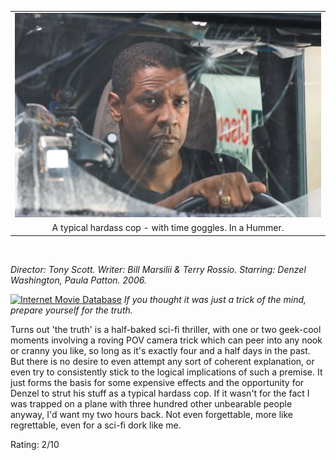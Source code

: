 <!--
.. title: Deja Vu
.. slug: deja-vu
.. date: 2007-03-13 14:56:58-05:00
.. tags: media,movie,science-fiction,fiction
.. type: text
-->

|   |
|:-------------------------------:|
| ![](/files/2007/03/deja-vu.jpg) |
| A typical hardass cop - with time goggles. In a Hummer. |

<br />

*Director: Tony Scott.
Writer: Bill Marsilii & Terry Rossio.
Starring: Denzel Washington, Paula Patton.
2006.*

[![Internet Movie
Database](/files/2007/03/imdb.png)](http://www.imdb.com/title/tt0453467/)
*If you thought it was just a trick of the mind, prepare yourself for
the truth.*

Turns out 'the truth' is a half-baked sci-fi thriller, with one or two
geek-cool moments involving a roving POV camera trick which can peer
into any nook or cranny you like, so long as it's exactly four and a
half days in the past. But there is no desire to even attempt any sort
of coherent explanation, or even try to consistently stick to the
logical implications of such a premise. It just forms the basis for some
expensive effects and the opportunity for Denzel to strut his stuff as a
typical hardass cop. If it wasn't for the fact I was trapped on a plane
with three hundred other unbearable people anyway, I'd want my two hours
back. Not even forgettable, more like regrettable, even for a sci-fi
dork like me.

Rating: 2/10
